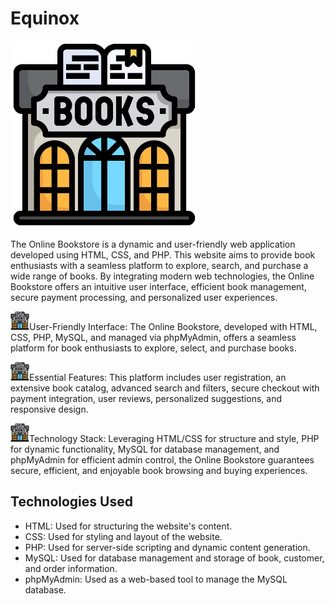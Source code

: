 # Equinox

<img src="images/bookstore.png" alt="Online Bookstore" width="300"/>


The Online Bookstore is a dynamic and user-friendly web application developed using HTML, CSS, and PHP. This website aims to provide book enthusiasts with a seamless platform to explore, search, and purchase a wide range of books. By integrating modern web technologies, the Online Bookstore offers an intuitive user interface, efficient book management, secure payment processing, and personalized user experiences.


<img src="images/bookstore.png" alt="Online Bookstore" width="30"/>User-Friendly Interface: The Online Bookstore, developed with HTML, CSS, PHP, MySQL, and managed via phpMyAdmin, offers a seamless platform for book enthusiasts to explore, select, and purchase books.


<img src="images/bookstore.png" alt="Online Bookstore" width="30"/>Essential Features: This platform includes user registration, an extensive book catalog, advanced search and filters, secure checkout with payment integration, user reviews, personalized suggestions, and responsive design.


<img src="images/bookstore.png" alt="Online Bookstore" width="30"/>Technology Stack: Leveraging HTML/CSS for structure and style, PHP for dynamic functionality, MySQL for database management, and phpMyAdmin for efficient admin control, the Online Bookstore guarantees secure, efficient, and enjoyable book browsing and buying experiences.

## Technologies Used

- HTML: Used for structuring the website's content.
- CSS: Used for styling and layout of the website.
- PHP: Used for server-side scripting and dynamic content generation.
- MySQL: Used for database management and storage of book, customer, and order information.
- phpMyAdmin: Used as a web-based tool to manage the MySQL database.


